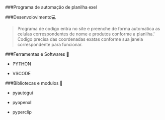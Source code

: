 
###Programa de automação de planilha exel 

###Desenvolovimento:computer:

>Programa de codigo entra  no site e preenche de forma automatica 
as celulas correspondentes de nome e produtos conforme a planilha.'
> Codigo precisa das coordenadas exatas conforme sua janela correspondente para funcionar.

###Ferramentas e Softwares :hammer:
* PYTHON

* VSCODE

###Bibliotecas e modulos :paperclip:

* pyautogui 

* pyopenxl 

* pyperclip 


